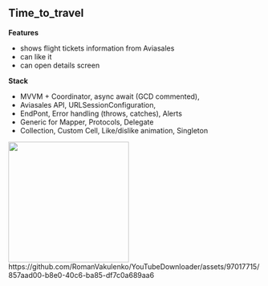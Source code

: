 ## Time_to_travel

**Features** 
- shows flight tickets information from Aviasales
- can like it
- can open details screen

**Stack** 
- MVVM + Coordinator, async await (GCD commented),
- Aviasales API, URLSessionConfiguration,
- EndPont, Error handling (throws, catches), Alerts
- Generic for Mapper, Protocols, Delegate
- Collection, Custom Cell, Like/dislike animation, Singleton


<img src="https://github.com/RomanVakulenko/Habits/assets/97017715/da1cb7d6-381d-46c2-9b8d-9e64773bad7e" width="240">
https://github.com/RomanVakulenko/YouTubeDownloader/assets/97017715/857aad00-b8e0-40c6-ba85-df7c0a689aa6


